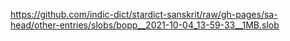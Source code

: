 https://github.com/indic-dict/stardict-sanskrit/raw/gh-pages/sa-head/other-entries/slobs/bopp__2021-10-04_13-59-33__1MB.slob  
